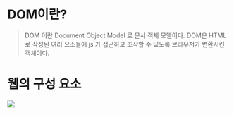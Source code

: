 # DOM이란?
> DOM 이란 Document Object Model 로 문서 객체 모델이다.
> DOM은 HTML로 작성된 여러 요소들에 js 가 접근하고 조작할 수 있도록 브라우저가 변환시킨 객체이다.

# 웹의 구성 요소
![](http://www.w3.org/2000/svg)
